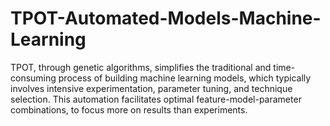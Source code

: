 # TPOT-Automated-Models-Machine-Learning
TPOT, through genetic algorithms, simplifies the traditional and time-consuming process of building machine learning models, which typically involves intensive experimentation, parameter tuning, and technique selection. This automation facilitates optimal feature-model-parameter combinations, to focus more on results than experiments.
